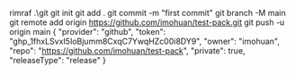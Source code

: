 rimraf .\git
git init
git add .
git commit -m "first commit"
git branch -M main
git remote add origin https://github.com/imohuan/test-pack.git
git push -u origin main
{
"provider": "github",
"token": "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",
"owner": "imohuan",
"repo": "https://github.com/imohuan/test-pack",
"private": true,
"releaseType": "release"
}
